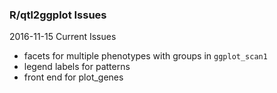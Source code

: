 ### R/qtl2ggplot Issues

2016-11-15 Current Issues

* facets for multiple phenotypes with groups in `ggplot_scan1`
* legend labels for patterns
* front end for plot_genes
